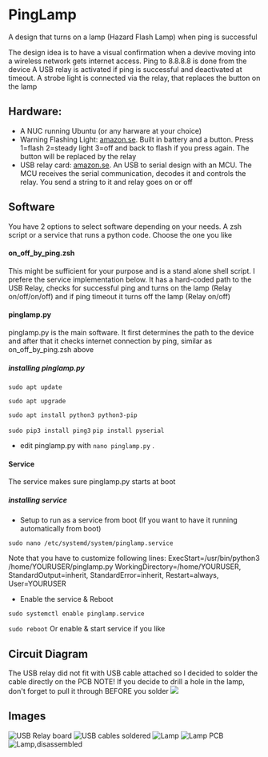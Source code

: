 # PingLamp
A design that turns on a lamp (Hazard Flash Lamp) when ping is successful

The design idea is to have a visual confirmation when a devive moving into a wireless network gets internet access.
Ping to 8.8.8.8 is done from the device
A USB relay is activated if ping is successful and deactivated at timeout.
A strobe light is connected via the relay, that replaces the button on the lamp


## Hardware:
- A NUC running Ubuntu (or any harware at your choice)
- Warning Flashing Light: [amazon.se](https://www.amazon.se/-/en/dp/B07FP3WT89?ref=ppx_yo2ov_dt_b_product_details&th=1). Built in battery and a button. Press 1=flash 2=steady light 3=off and back to flash if you press again. The button will be replaced by the relay
- USB relay card: [amazon.se](https://www.amazon.se/dp/B07DJ549LX?psc=1&ref=ppx_yo2ov_dt_b_product_details). An USB to serial design with an MCU. The MCU receives the serial communication, decodes it and controls the relay. You send a string to it and relay goes on or off
## Software
You have 2 options to select software depending on your needs. A zsh script or a service that runs a python code. Choose the one you like
#### on_off_by_ping.zsh
This might be sufficient for your purpose and is a stand alone shell script. I prefere the service implementation below. It has a hard-coded path to the USB Relay, checks for successful ping and turns on the lamp (Relay on/off/on/off) and if ping timeout it turns off the lamp (Relay on/off)
#### pinglamp.py
pinglamp.py is the main software. It first determines the path to the device and after that it checks internet connection by ping, similar as on_off_by_ping.zsh above
##### installing pinglamp.py
```sudo apt update```

```sudo apt upgrade```

```sudo apt install python3 python3-pip```

```sudo pip3 install ping3```
```pip install pyserial```

- edit pinglamp.py with ```nano pinglamp.py``` . 

#### Service
The service makes sure pinglamp.py starts at boot
##### installing service
- Setup to run as a service from boot (If you want to have it running automatically from boot)

```sudo nano /etc/systemd/system/pinglamp.service```

Note that you have to customize following lines: ExecStart=/usr/bin/python3 /home/YOURUSER/pinglamp.py
WorkingDirectory=/home/YOURUSER, 
StandardOutput=inherit, 
StandardError=inherit, 
Restart=always, 
User=YOURUSER

- Enable the service & Reboot

```sudo systemctl enable pinglamp.service```

```sudo reboot```
Or enable & start service if you like
## Circuit Diagram
The USB relay did not fit with USB cable attached so I decided to solder the cable directly on the PCB
NOTE! If you decide to drill a hole in the lamp, don't forget to pull it through BEFORE you solder
![](/assets/diagram.jpg)
## Images
![USB Relay board](/assets/usb_relay.jpg)
![USB cables soldered](/assets/usb_cables_soldered.jpg)
![Lamp](/assets/lamp_pcb_button.jpg)
![Lamp PCB](/assets/lamp_pcb.jpg)
![Lamp,disassembled](/assets/lamp_disassembled.jpg)

